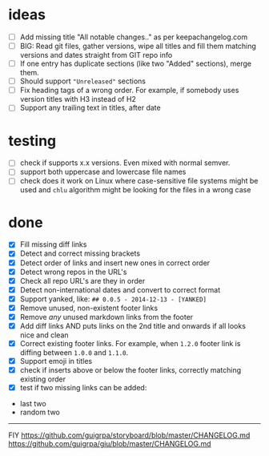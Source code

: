# ideas

- [ ] Add missing title "All notable changes.." as per keepachangelog.com
- [ ] BIG: Read git files, gather versions, wipe all titles and fill them matching versions and dates straight from GIT repo info
- [ ] If one entry has duplicate sections (like two "Added" sections), merge them.
- [ ] Should support `"Unreleased"` sections
- [ ] Fix heading tags of a wrong order. For example, if somebody uses version titles with H3 instead of H2
- [ ] Support any trailing text in titles, after date

# testing

- [ ] check if supports x.x versions. Even mixed with normal semver.
- [ ] support both uppercase and lowercase file names
- [ ] check does it work on Linux where case-sensitive file systems might be used and `chlu` algorithm might be looking for the files in a wrong case

# done

- [x] Fill missing diff links
- [x] Detect and correct missing brackets
- [x] Detect order of links and insert new ones in correct order
- [x] Detect wrong repos in the URL's
- [x] Check all repo URL's are they in order
- [x] Detect non-international dates and convert to correct format
- [x] Support yanked, like: `## 0.0.5 - 2014-12-13 - [YANKED]`
- [x] Remove unused, non-existent footer links
- [x] Remove _any_ unused markdown links from the footer
- [x] Add diff links AND puts links on the 2nd title and onwards if all looks nice and clean
- [x] Correct existing footer links. For example, when `1.2.0` footer link is diffing between `1.0.0` and `1.1.0`.
- [x] Support emoji in titles
- [x] check if inserts above or below the footer links, correctly matching existing order
- [x] test if two missing links can be added:
- last two
- random two

---

FIY
https://github.com/guigrpa/storyboard/blob/master/CHANGELOG.md
https://github.com/guigrpa/giu/blob/master/CHANGELOG.md
